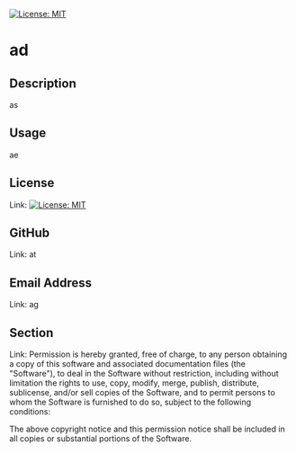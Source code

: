 
  [![License: MIT](https://img.shields.io/badge/License-MIT-yellow.svg)](https://opensource.org/licenses/MIT)
  # ad

  ## Description
  as
  
  ## Usage
  ae
  
  ## License
  Link: [![License: MIT](https://img.shields.io/badge/License-MIT-yellow.svg)](https://opensource.org/licenses/MIT)

  ## GitHub
  Link: at

  ## Email Address
  Link: ag

  ## Section
  Link: Permission is hereby granted, free of charge, to any person obtaining a copy of this software and associated documentation files (the "Software"), to deal in the Software without restriction, including without limitation the rights to use, copy, modify, merge, publish, distribute, sublicense, and/or sell copies of the Software, and to permit persons to whom the Software is furnished to do so, subject to the following conditions:

  The above copyright notice and this permission notice shall be included in all copies or substantial portions of the Software.
  